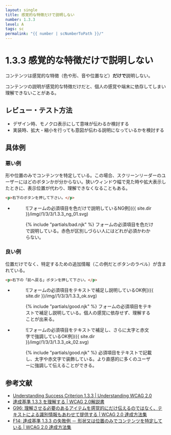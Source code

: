 ```yaml
---
layout: single
title: 感覚的な特徴だけで説明しない
number: 1.3.3
level: A
tags: sc
permalink: "{{ number | scNumberToPath }}/"
---
```


# 1.3.3 感覚的な特徴だけで説明しない

コンテンツは感覚的な特徴（色や形、音や位置など）**だけで**説明しない。

コンテンツの説明が感覚的な特徴だけだと、個人の感覚や端末に依存してしまい理解できないことがある。

## レビュー・テスト方法

- デザイン時、モノクロ表示にして意味が伝わるか検討する
- 実装時、拡大・縮小を行っても意図が伝わる説明になっているかを検討する

## 具体例

### 悪い例

形や位置のみでコンテンツを特定している。この場合、スクリーンリーダーのユーザーにはどのボタンかが分からない。狭いウィンドウ幅で見た時や拡大表示したときに、表示位置が代わり、理解できなくなることもある。

```html
<p>右下のボタンを押して下さい。</p>
```

<ul class="Figurelist">
<li>
<figure>

![フォームの必須項目を色だけで説明しているNG例]({{ site.dir }}/img//1/3/3/1.3.3_ng_01.svg)
<figcaption>
{% include "partials/bad.njk" %}
フォームの必須項目を色だけで説明している。赤色が区別しづらい人にはどれが必須かわからない。</figcaption>
</figure>
</li>
</ul>

### 良い例

位置だけでなく、特定するための追加情報（この例だとボタンのラベル）が含まれている。

```html
<p>右下の「前へ戻る」ボタンを押して下さい。</p>
```

<ul class="Figurelist">
<li>
<figure>

![フォームの必須項目をテキストで補足し説明しているOK例]({{ site.dir }}/img//1/3/3/1.3.3_ok.svg)
<figcaption>
{% include "partials/good.njk" %}
フォームの必須項目をテキストで補足し説明している。個人の感覚に依存せず、理解することが出来る。</figcaption>
</figure>
</li>
<li>
<figure>

![フォームの必須項目をテキストで補足し、さらに太字と赤文字で強調しているOK例]({{ site.dir }}/img//1/3/3/1.3.3_ok_02.svg)
<figcaption>
{% include "partials/good.njk" %}
必須項目をテキストで記載し、太字や赤文字で装飾している。より直感的に多くのユーザーに強調して伝えることができる。</figcaption>
</figure>
</li>
</ul>

## 参考文献

- [Understanding Success Criterion 1.3.3 | Understanding WCAG 2.0](https://www.w3.org/TR/UNDERSTANDING-WCAG20/content-structure-separation-understanding.html)
- [達成基準 1.3.3 を理解する | WCAG 2.0解説書](https://waic.jp/docs/UNDERSTANDING-WCAG20/content-structure-separation-understanding.html)
- [G96: 理解させる必要のあるアイテムを感覚的にだけ伝えるのではなく、テキストによる識別情報もあわせて提供する | WCAG 2.0 達成方法集](https://waic.jp/docs/WCAG-TECHS/G96.html)
- [F14: 達成基準 1.3.3 の失敗例 － 形状又は位置のみでコンテンツを特定している | WCAG 2.0 達成方法集](https://waic.jp/docs/WCAG-TECHS/F14.html)
